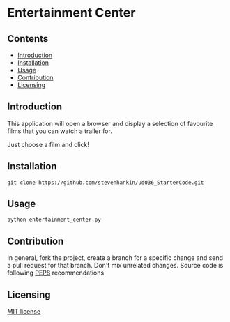 # Entertainment Center

## Contents
* [Introduction](#introduction)
* [Installation](#installation)
* [Usage](#usage)
* [Contribution](#contribution)
* [Licensing](#licensing)

## Introduction
This application will open a browser and display a selection
of favourite films that you can watch a trailer for.

Just choose a film and click!

## Installation
```
git clone https://github.com/stevenhankin/ud036_StarterCode.git
```
## Usage
```
python entertainment_center.py
```

## Contribution
In general, fork the project, create a branch for a specific change and send a pull request for that branch.
Don't mix unrelated changes. Source code is following [PEP8](https://www.python.org/dev/peps/pep-0008/) recommendations

## Licensing
[MIT license](https://opensource.org/licenses/MIT)
